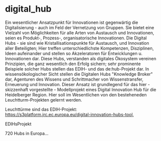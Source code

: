 # digital_hub

Ein wesentlicher Ansatzpunkt für Innovationen ist gegenwärtig die Digitalisierung - auch im Feld der Vernetzung von Gruppen. Sie bietet eine Vielzahl von Möglichkeiten für alle Arten von Austausch und Innovationen, seien es Produkt-, Prozess-, organisatorische Innovationen. Die Digital Hubs - sie sind wie Kristallisationspunkte für Austausch, und Innovation aller Beteiligten; Hier treffen unterschiedlichste Kompetenzen, Disziplinen, Ideen aufeinander und stellen so Akzeleratoren für Entwicklungen u. Innovationen dar. Diese Hubs, verstanden als digitales Ökosystem vereinen Prinzipien, die ganz wesentlich den Erfolg sichern; sehr prominente Beispiele solcher Hubs stellen das EDIH- und das de:hub-Projekt dar. In wissensökologischer Sicht stellen die Digitalen Hubs "Knowledge Broker" dar, Agenturen des Wissens und Schrittmacher von Wissenstransfer, Erneuerung und Innovation. Dieser Ansatz ist grundlegend für das hier - skizzenhaft vorgestellte - Modellprojekt eines Digital Innovation Hub für die Heidelberger Region. Hier soll im Wesentlichen von den besteheneden Leuchtturm-Projekten gelernt werden.

Leuchttürme sind das EDIH-Projekt: https://s3platform.jrc.ec.europa.eu/digital-innovation-hubs-tool,

EDIHsProjekt

720 Hubs in Europa...
